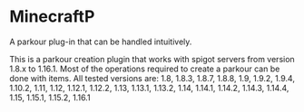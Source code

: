 # MinecraftP
A parkour plug-in that can be handled intuitively.

This is a parkour creation plugin that works with spigot servers from version 1.8.x to 1.16.1. Most of the operations required to create a parkour can be done with items.
All tested versions are:  1.8, 1.8.3, 1.8.7, 1.8.8, 1.9, 1.9.2, 1.9.4, 1.10.2, 1.11, 1.12, 1.12.1, 1.12.2, 1.13, 1.13.1, 1.13.2, 1.14, 1.14.1,
1.14.2, 1.14.3, 1.14.4, 1.15, 1.15.1, 1.15.2, 1.16.1
